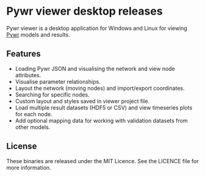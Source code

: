 # Pywr viewer desktop releases

Pywr viewer is a desktop application for Windows and Linux for viewing [Pywr](https:://github.com/pywr/pywr) models and results. 

## Features

- Loading Pywr JSON and visualising the network and view node attributes.
- Visualise parameter relationships.
- Layout the network (moving nodes) and import/export coordinates. 
- Searching for specific nodes.
- Custom layout and styles saved in viewer project file.
- Load multiple result datasets (HDF5 or CSV) and view timeseries plots for each node.
- Add optional mapping data for working with validation datasets from other models.

## License

These binaries are released under the MIT Licence. See the LICENCE file for more information.
